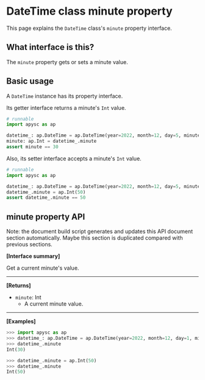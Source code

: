 # DateTime class minute property

This page explains the `DateTime` class's `minute` property interface.

## What interface is this?

The `minute` property gets or sets a minute value.

## Basic usage

A `DateTime` instance has its property interface.

Its getter interface returns a minute's `Int` value.

```py
# runnable
import apysc as ap

datetime_: ap.DateTime = ap.DateTime(year=2022, month=12, day=5, minute=30)
minute: ap.Int = datetime_.minute
assert minute == 30
```

Also, its setter interface accepts a minute's `Int` value.

```py
# runnable
import apysc as ap

datetime_: ap.DateTime = ap.DateTime(year=2022, month=12, day=5, minute=30)
datetime_.minute = ap.Int(50)
assert datetime_.minute == 50
```

## minute property API

<!-- Docstring: apysc._time.datetime_.DateTime.minute -->

<span class="inconspicuous-txt">Note: the document build script generates and updates this API document section automatically. Maybe this section is duplicated compared with previous sections.</span>

**[Interface summary]**

Get a current minute's value.<hr>

**[Returns]**

- `minute`: Int
  - A current minute value.

<hr>

**[Examples]**

```py
>>> import apysc as ap
>>> datetime_: ap.DateTime = ap.DateTime(year=2022, month=12, day=1, minute=30)
>>> datetime_.minute
Int(30)

>>> datetime_.minute = ap.Int(50)
>>> datetime_.minute
Int(50)
```